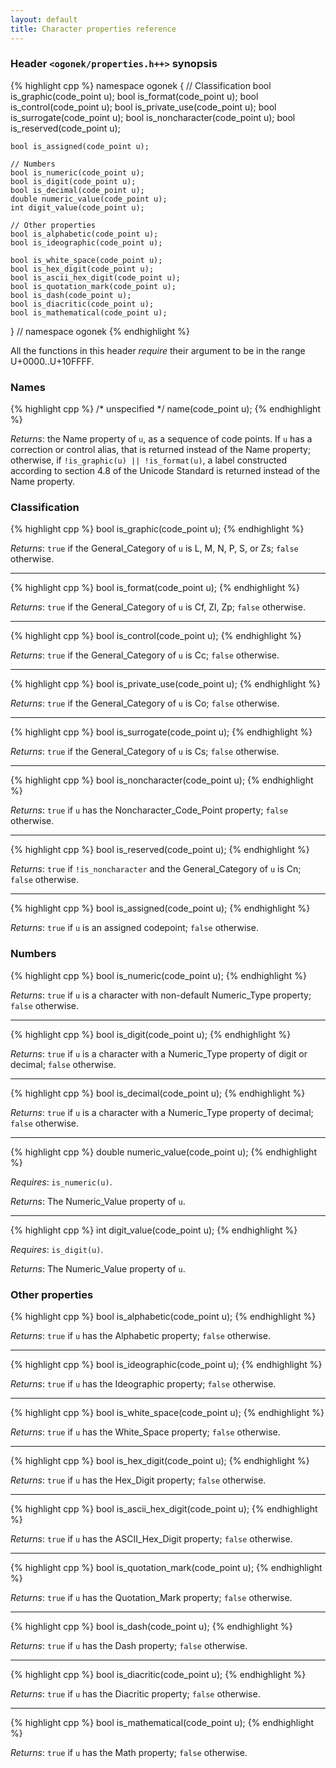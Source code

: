 ```yaml
---
layout: default
title: Character properties reference
---
```


### Header `<ogonek/properties.h++>` synopsis

{% highlight cpp %}
namespace ogonek {
    // Classification
    bool is_graphic(code_point u);
    bool is_format(code_point u);
    bool is_control(code_point u);
    bool is_private_use(code_point u);
    bool is_surrogate(code_point u);
    bool is_noncharacter(code_point u);
    bool is_reserved(code_point u);

    bool is_assigned(code_point u);

    // Numbers
    bool is_numeric(code_point u);
    bool is_digit(code_point u);
    bool is_decimal(code_point u);
    double numeric_value(code_point u);
    int digit_value(code_point u);

    // Other properties
    bool is_alphabetic(code_point u);
    bool is_ideographic(code_point u);

    bool is_white_space(code_point u);
    bool is_hex_digit(code_point u);
    bool is_ascii_hex_digit(code_point u);
    bool is_quotation_mark(code_point u);
    bool is_dash(code_point u);
    bool is_diacritic(code_point u);
    bool is_mathematical(code_point u);
} // namespace ogonek
{% endhighlight %}

All the functions in this header *require* their argument to be in the range
U+0000..U+10FFFF.

### Names

{% highlight cpp %}
/* unspecified */ name(code_point u);
{% endhighlight %}

*Returns*: the Name property of `u`, as a sequence of code points. If `u` has a
correction or control alias, that is returned instead of the Name property;
otherwise, if `!is_graphic(u) || !is_format(u)`, a label constructed according
to section 4.8 of the Unicode Standard is returned instead of the Name property.

### Classification

{% highlight cpp %}
bool is_graphic(code_point u);
{% endhighlight %}

*Returns*: `true` if the General\_Category of `u` is L, M, N, P, S, or Zs;
`false` otherwise.

---

{% highlight cpp %}
bool is_format(code_point u);
{% endhighlight %}

*Returns*: `true` if the General\_Category of `u` is Cf, Zl, Zp; `false`
otherwise.

---

{% highlight cpp %}
bool is_control(code_point u);
{% endhighlight %}

*Returns*: `true` if the General\_Category of `u` is Cc; `false` otherwise.

---

{% highlight cpp %}
bool is_private_use(code_point u);
{% endhighlight %}

*Returns*: `true` if the General\_Category of `u` is Co; `false` otherwise.

---

{% highlight cpp %}
bool is_surrogate(code_point u);
{% endhighlight %}

*Returns*: `true` if the General\_Category of `u` is Cs; `false` otherwise.

---

{% highlight cpp %}
bool is_noncharacter(code_point u);
{% endhighlight %}

*Returns*: `true` if `u` has the Noncharacter\_Code\_Point property; `false`
otherwise.

---

{% highlight cpp %}
bool is_reserved(code_point u);
{% endhighlight %}

*Returns*: `true` if `!is_noncharacter` and the General\_Category of `u` is Cn;
`false` otherwise.

---

{% highlight cpp %}
bool is_assigned(code_point u);
{% endhighlight %}

*Returns*: `true` if `u` is an assigned codepoint; `false` otherwise.

### Numbers

{% highlight cpp %}
bool is_numeric(code_point u);
{% endhighlight %}

*Returns*: `true` if `u` is a character with non-default Numeric\_Type property;
`false` otherwise.

---

{% highlight cpp %}
bool is_digit(code_point u);
{% endhighlight %}

*Returns*: `true` if `u` is a character with a Numeric\_Type property of digit
or decimal; `false` otherwise.

---

{% highlight cpp %}
bool is_decimal(code_point u);
{% endhighlight %}

*Returns*: `true` if `u` is a character with a Numeric\_Type property of
decimal; `false` otherwise.

---

{% highlight cpp %}
double numeric_value(code_point u);
{% endhighlight %}

*Requires*: `is_numeric(u)`.

*Returns*: The Numeric\_Value property of `u`.

---

{% highlight cpp %}
int digit_value(code_point u);
{% endhighlight %}

*Requires*: `is_digit(u)`.

*Returns*: The Numeric\_Value property of `u`.

### Other properties

{% highlight cpp %}
bool is_alphabetic(code_point u);
{% endhighlight %}

*Returns*: `true` if `u` has the Alphabetic property; `false` otherwise.

---

{% highlight cpp %}
bool is_ideographic(code_point u);
{% endhighlight %}

*Returns*: `true` if `u` has the Ideographic property; `false` otherwise.

---

{% highlight cpp %}
bool is_white_space(code_point u);
{% endhighlight %}

*Returns*: `true` if `u` has the White\_Space property; `false` otherwise.

---

{% highlight cpp %}
bool is_hex_digit(code_point u);
{% endhighlight %}

*Returns*: `true` if `u` has the Hex\_Digit property; `false` otherwise.

---

{% highlight cpp %}
bool is_ascii_hex_digit(code_point u);
{% endhighlight %}

*Returns*: `true` if `u` has the ASCII\_Hex\_Digit property; `false` otherwise.

---

{% highlight cpp %}
bool is_quotation_mark(code_point u);
{% endhighlight %}

*Returns*: `true` if `u` has the Quotation\_Mark property; `false` otherwise.

---

{% highlight cpp %}
bool is_dash(code_point u);
{% endhighlight %}

*Returns*: `true` if `u` has the Dash property; `false` otherwise.

---

{% highlight cpp %}
bool is_diacritic(code_point u);
{% endhighlight %}

*Returns*: `true` if `u` has the Diacritic property; `false` otherwise.

---

{% highlight cpp %}
bool is_mathematical(code_point u);
{% endhighlight %}

*Returns*: `true` if `u` has the Math property; `false` otherwise.

